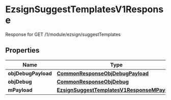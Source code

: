 

# EzsignSuggestTemplatesV1Response

Response for GET /1/module/ezsign/suggestTemplates

## Properties

| Name | Type | Description | Notes |
|------------ | ------------- | ------------- | -------------|
|**objDebugPayload** | [**CommonResponseObjDebugPayload**](CommonResponseObjDebugPayload.md) |  |  |
|**objDebug** | [**CommonResponseObjDebug**](CommonResponseObjDebug.md) |  |  [optional] |
|**mPayload** | [**EzsignSuggestTemplatesV1ResponseMPayload**](EzsignSuggestTemplatesV1ResponseMPayload.md) |  |  |



